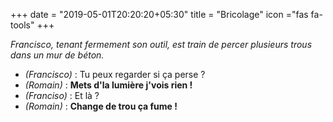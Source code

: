 +++
date = "2019-05-01T20:20:20+05:30"
title = "Bricolage"
icon ="fas fa-tools"
+++

_Francisco, tenant fermement son outil, est train de percer plusieurs trous dans un mur de béton._

* _(Francisco)_ : Tu peux regarder si ça perse ?
* _(Romain)_ : **Mets d'la lumière j'vois rien !**
* _(Franciso)_ : Et là ?
* _(Romain)_ : **Change de trou ça fume !**
